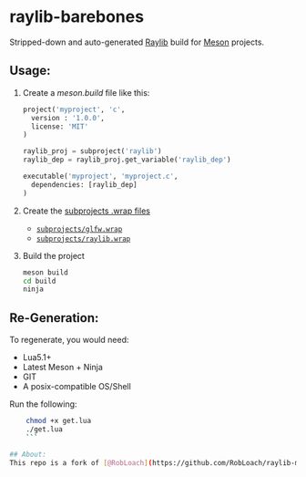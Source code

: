 # raylib-barebones

Stripped-down and auto-generated [Raylib](https://github.com/raysan5/raylib) build for [Meson](https://mesonbuild.com) projects.

## Usage:

1. Create a _meson.build_ file like this:
    ``` python
    project('myproject', 'c',
      version : '1.0.0',
      license: 'MIT'
    )

    raylib_proj = subproject('raylib')
    raylib_dep = raylib_proj.get_variable('raylib_dep')

    executable('myproject', 'myproject.c',
      dependencies: [raylib_dep]
    )
    ```
    
2. Create the [subprojects .wrap files](examples/core_basic_window/subprojects)
    - [`subprojects/glfw.wrap`](subprojects/glfw.wrap)
    - [`subprojects/raylib.wrap`](raylib.wrap)

3. Build the project
    ``` bash
    meson build
    cd build
    ninja
    ```

## Re-Generation:
To regenerate, you would need:
- Lua5.1+ 
- Latest Meson + Ninja
- GIT
- A posix-compatible OS/Shell

Run the following:
``` bash
    chmod +x get.lua
    ./get.lua
    ```

## About:
This repo is a fork of [@RobLoach](https://github.com/RobLoach/raylib-meson)'s fantastic [raylib-meson](https://github.com/RobLoach/raylib-meson), I had to upload it as a separate repository because git freaked up and ended making .git/objects/pack over _70MB_ and that defeats the whole purpose of this fork
